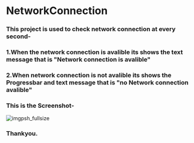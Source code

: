 # NetworkConnection

### This project is used to check network connection at every second- 

   ### 1.When the network connection is avalible its shows the text message that is "Network connection is avalible" 
   ### 2.When network connection is not avalible its shows the Progressbar and text message that is "no Network connection avalible"
   
   ### This is the Screenshot-
   ![imgpsh_fullsize](https://user-images.githubusercontent.com/29863779/27832601-c704b47c-60be-11e7-8c41-59f96fd5210b.jpg)

### Thankyou.
